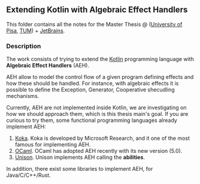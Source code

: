 ## Extending Kotlin with Algebraic Effect Handlers

This folder contains all the notes for the Master Thesis @ ([University of Pisa](https://di.unipi.it/), [TUM](https://www.cit.tum.de/cit/)) + [JetBrains](https://www.jetbrains.com/).

### Description

The work consists of trying to extend the [Kotlin](https://kotlinlang.org/) programming language with **Algebraic Effect Handlers** (AEH).

AEH allow to model the control flow of a given program defining effects and how these should be handled. For instance, with algebraic effects
it is possible to define the Exception, Generator, Cooperative shecudling mechanisms.

Currently, AEH are not implemented inside Kotlin, we are investigating on how we should approach them, which is this thesis main's goal. If you are curious to
try them, some functional programming languages already implement AEH:

1. [Koka](https://koka-lang.github.io/). Koka is developed by Microsoft Research, and it one of the most famous for implementing AEH.
2. [OCaml](https://ocaml.org). OCaml has adopted AEH recently with its new version (5.0).
3. [Unison](https://www.unison-lang.org/). Unison implements AEH calling the **abilities**.

In addition, there exist some libraries to implement AEH, for Java/C/C++/Rust.
